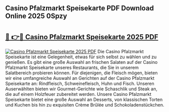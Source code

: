 ## Casino Pfalzmarkt Speisekarte PDF Download Online 2025 0Spzy

# <h2><a href="http://gcc58r.nevu.top/?p=Casino+Pfalzmarkt+Speisekarte">🔗 👉🔴 Casino Pfalzmarkt Speisekarte 2025 PDF</a></h2>

[![Casino Pfalzmarkt Speisekarte 2025 PDF](https://i.imgur.com/dBaPXMq.png)](http://gcc58r.nevu.top/?p=Casino+Pfalzmarkt+Speisekarte)
Die Casino Pfalzmarkt Speisekarte ist eine Gelegenheit, etwas für sich selbst zu wählen und zu genießen. Es gibt eine große Auswahl an frischen Salaten auf der Casino Pfalzmarkt Speisekarte unseres Restaurants, die Sie in unserem Salatbereich probieren können. Für diejenigen, die Fleisch mögen, bieten wir eine umfangreiche Auswahl an Gerichten auf der Casino Pfalzmarkt Speisekarte an: Rindfleisch, Schweinefleisch, Huhn und Fisch. Unseren Auserwählten bieten wir Gourmet-Gerichte wie Schaschlik und Steak an, die auf einem Holzfeuer zubereitet werden. Unsere Casino Pfalzmarkt Speisekarte bietet eine große Auswahl an Desserts, von klassischen Torten und Kuchen bis hin zu exquisiten Crème Brûlée und Schokoladenstückchen.
